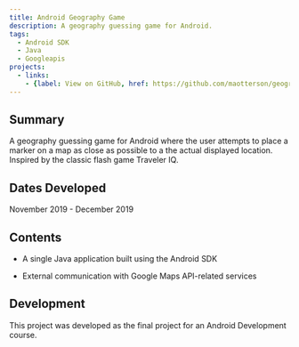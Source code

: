 ```yaml
---
title: Android Geography Game
description: A geography guessing game for Android.
tags:
  - Android SDK
  - Java
  - Googleapis
projects:
  - links:
    - {label: View on GitHub, href: https://github.com/maotterson/geography-quiz, icon: icon-github}
---
```

## Summary
A geography guessing game for Android where the user attempts to place a marker on a map as close as possible to a the actual displayed location. Inspired by the classic flash game Traveler IQ.

## Dates Developed
November 2019 - December 2019

## Contents
- A single Java application built using the Android SDK 

- External communication with Google Maps API-related services

## Development
This project was developed as the final project for an Android Development course.
